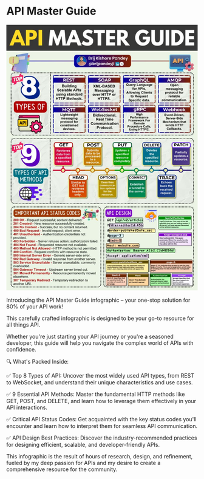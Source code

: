 # API Master Guide

![Banner](../images/APIGuide.jpeg)

Introducing the API Master Guide infographic – your one-stop solution for 80% of your API work!

This carefully crafted infographic is designed to be your go-to resource for all things API.

Whether you're just starting your API journey or you're a seasoned developer, this guide will help you navigate the complex world of APIs with confidence.

🔍 What's Packed Inside:

✅ Top 8 Types of API: Uncover the most widely used API types, from REST to WebSocket, and understand their unique characteristics and use cases.

✅ 9 Essential API Methods: Master the fundamental HTTP methods like GET, POST, and DELETE, and learn how to leverage them effectively in your API interactions.

✅ Critical API Status Codes: Get acquainted with the key status codes you'll encounter and learn how to interpret them for seamless API communication.

✅ API Design Best Practices: Discover the industry-recommended practices for designing efficient, scalable, and developer-friendly APIs.

This infographic is the result of hours of research, design, and refinement, fueled by my deep passion for APIs and my desire to create a comprehensive resource for the community.
